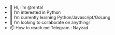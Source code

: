 - 👋 Hi, I’m @rental
- 👀 I’m interested in Python
- 🌱 I’m currently learning Python/Javascript/GoLang
- 💞️ I’m looking to collaborate on anything!
- 📫 How to reach me  Telegram : Nayzad

<!---
rental/rental is a ✨ special ✨ repository because its `README.md` (this file) appears on your GitHub profile.
You can click the Preview link to take a look at your changes.
--->

